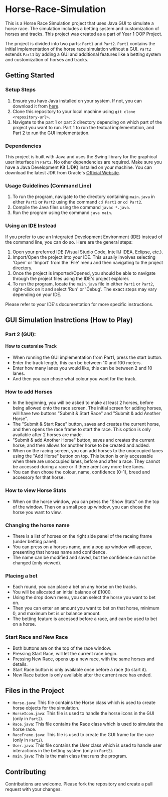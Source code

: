 # Horse-Race-Simulation

This is a Horse Race Simulation project that uses Java GUI to simulate a horse race. The simulation includes a betting system and customization of horses and tracks. This project was created as a part of Year 1 OOP Project.

The project is divided into two parts: `Part1` and `Part2`. `Part1` contains the initial implementation of the horse race simulation without a GUI. `Part2` extends `Part1` by adding a GUI and additional features like a betting system and customization of horses and tracks.

## Getting Started

### Setup Steps

1. Ensure you have Java installed on your system. If not, you can download it from [here](https://www.oracle.com/uk/java/technologies/downloads/#java21).
2. Clone this repository to your local machine using `git clone <repository-url>`.
3. Navigate to the part 1 or part 2 directory depending on which part of the project you want to run. Part 1 to run the textual implementation, and Part 2 to run the GUI implementation.

### Dependencies

This project is built with Java and uses the Swing library for the graphical user interface in `Part2`. No other dependencies are required. Make sure you have a Java Development Kit (JDK) installed on your machine. You can download the latest JDK from Oracle's [Official Website](https://www.oracle.com/uk/java/technologies/downloads/#java21).

### Usage Guidelines (Command Line)

1. To run the program, navigate to the directory containing `main.java` in either `Part1` or `Part2` using the command `cd Part1` or `cd Part2`.
2. Compile the Java files using the command `javac *.java`.
3. Run the program using the command `java main`.

### Using an IDE Instead

If you prefer to use an Integrated Development Environment (IDE) instead of the command line, you can do so. Here are the general steps:

1. Open your preferred IDE (Visual Studio Code, IntelliJ IDEA, Eclipse, etc.).
2. Import/Open the project into your IDE. This usually involves selecting 'Open' or 'Import' from the 'File' menu and then navigating to the project directory.
3. Once the project is imported/Opened, you should be able to navigate through the project files using the IDE's project explorer.
4. To run the program, locate the `main.java` file in either `Part1` or `Part2`, right-click on it and select 'Run' or 'Debug'. The exact steps may vary depending on your IDE.

Please refer to your IDE's documentation for more specific instructions.

## GUI Simulation Instrctions (How to Play)
### Part 2 (GUI):
#### How to customise Track
- When running the GUI implementation from Part1, press the start button.
- Enter the track length, this can be between 10 and 100 meters.
- Enter how many lanes you would like, this can be between 2 and 10 lanes.
- And then you can chose what colour you want for the track.

### How to add Horses
- In the beginning, you will be asked to make at least 2 horses, before being allowed onto the race screen. The initial screen for adding horses, will have two buttons "Submit & Start Race" and "Submit & add Another Horse".
- The "Submit & Start Race" button, saves and creates the current horse, and then opens the race frame to start the race. This option is only available after 2 horses are made.
- "Submit & add Another Horse" button, saves and creates the current horse, and then allows for another horse to be created and added.
- When on the racing screen, you can add horses to the unoccupied lanes using the "Add Horse" button on top. This button is only accessable when there are unoccupied lanes, before and after a race. They cannot be accessed during a race or if there arent any more free lanes.
- You can then chose the colour, name, confidence (0-1), breed and accessory for that horse.

### How to view Horse Stats
- When on the horse window, you can press the "Show Stats" on the top of the window. Then on a small pop up window, you can chose the horse you want to view.

### Changing the horse name
- There is a list of horses on the right side panel of the raceing frame (under betting panel).
- You can press on a horses name, and a pop up window will appear, presenting that horses name and confidence.
- The name can be modified and saved, but the confidence can not be changed (only viewed).

### Placing a bet
- Each round, you can place a bet on any horse on the tracks.
- You will be allocated an initial balance of £1000.
- Using the drop down menu, you can select the horse you want to bet on.
- Then you can enter an amount you want to bet on that horse, minimum 0, and maximum bet is ur balance amount.
- The betting feature is accessed before a race, and can be used to bet on a horse. 

### Start Race and New Race
- Both buttons are on the top of the race window. 
- Pressing Start Race, will let the current race begin.
- Pressing New Race, opens up a new race, with the same horses and details.
- Start Race button is only available once before a race (to start it).
- New Race button is only available after the current race has ended.

## Files in the Project

- `Horse.java`: This file contains the Horse class which is used to create horse objects for the simulation.
- `HorseIcon.java`: This file is used to handle the horse icons in the GUI (only in `Part2`).
- `Race.java`: This file contains the Race class which is used to simulate the horse race.
- `RaceFrame.java`: This file is used to create the GUI frame for the race (only in `Part2`).
- `User.java`: This file contains the User class which is used to handle user interactions in the betting system (only in `Part2`).
- `main.java`: This is the main class that runs the program.

## Contributing

Contributions are welcome. Please fork the repository and create a pull request with your changes.
